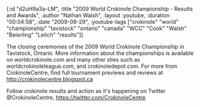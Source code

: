 {:id "d2uH9a3a-LM",
 :title "2009 World Crokinole Championship - Results and Awards",
 :author "Nathan Walsh",
 :layout :youtube,
 :duration "00:04:58",
 :date "2009-08-29",
 :youtube-tags
 ["crokinole"
  "world"
  "championship"
  "tavistock"
  "ontario"
  "canada"
  "WCC"
  "Cook"
  "Walsh"
  "Beierling"
  "Leitch"
  "results"]}


The closing ceremonies of the 2009 World Crokinole Championship in Tavistock, Ontario. More information about the championships is available on worldcrokinole.com and many other sties such as worldcrokinoleleague.com, and crokinoledepot.com. For more from CrokinoleCentre, find full tournament previews and reviews at http://crokinolecentre.blogspot.ca

Follow crokinole results and action as it's happening on Twitter @CrokinoleCentre, https://twitter.com/CrokinoleCentre
